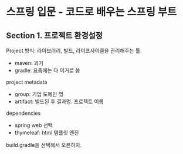 # 스프링 입문 - 코드로 배우는 스프링 부트

## Section 1. 프로젝트 환경설정

Project 방식: 라이브러리, 빌드, 라이프사이클을 관리해주는 툴.

- maven: 과거
- gradle: 요즘에는 다 이거로 씀

project metadata

- group: 기업 도메인 명
- artifact: 빌드된 후 결과명. 프로젝트 이름

dependencies

- spring web 선택
- thymeleaf: html 템플릿 엔진

build.gradle을 선택해서 오픈하자.
